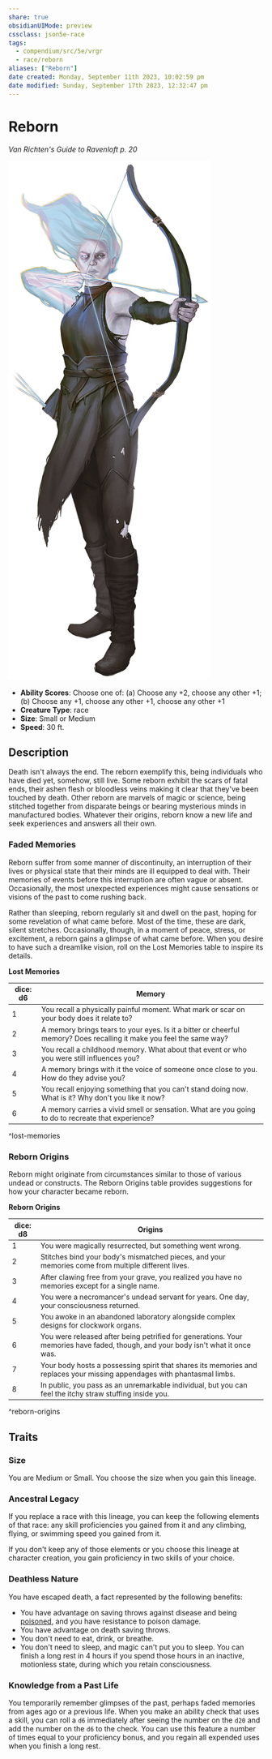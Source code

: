 ```yaml
---
share: true
obsidianUIMode: preview
cssclass: json5e-race
tags:
  - compendium/src/5e/vrgr
  - race/reborn
aliases: ["Reborn"]
date created: Monday, September 11th 2023, 10:02:59 pm
date modified: Sunday, September 17th 2023, 12:32:47 pm
---
```


# Reborn

*Van Richten's Guide to Ravenloft p. 20*

![](../../../assets/img/reborn.png)  

- **Ability Scores**: Choose one of: (a) Choose any +2, choose any other +1; (b) Choose any +1, choose any other +1, choose any other +1
- **Creature Type**: race
- **Size**: Small or Medium
- **Speed**: 30 ft.


## Description

Death isn't always the end. The reborn exemplify this, being individuals who have died yet, somehow, still live. Some reborn exhibit the scars of fatal ends, their ashen flesh or bloodless veins making it clear that they've been touched by death. Other reborn are marvels of magic or science, being stitched together from disparate beings or bearing mysterious minds in manufactured bodies. Whatever their origins, reborn know a new life and seek experiences and answers all their own.

### Faded Memories

Reborn suffer from some manner of discontinuity, an interruption of their lives or physical state that their minds are ill equipped to deal with. Their memories of events before this interruption are often vague or absent. Occasionally, the most unexpected experiences might cause sensations or visions of the past to come rushing back.

Rather than sleeping, reborn regularly sit and dwell on the past, hoping for some revelation of what came before. Most of the time, these are dark, silent stretches. Occasionally, though, in a moment of peace, stress, or excitement, a reborn gains a glimpse of what came before. When you desire to have such a dreamlike vision, roll on the Lost Memories table to inspire its details.

**Lost Memories**

| dice: d6 | Memory |
|----------|--------|
| 1 | You recall a physically painful moment. What mark or scar on your body does it relate to? |
| 2 | A memory brings tears to your eyes. Is it a bitter or cheerful memory? Does recalling it make you feel the same way? |
| 3 | You recall a childhood memory. What about that event or who you were still influences you? |
| 4 | A memory brings with it the voice of someone once close to you. How do they advise you? |
| 5 | You recall enjoying something that you can't stand doing now. What is it? Why don't you like it now? |
| 6 | A memory carries a vivid smell or sensation. What are you going to do to recreate that experience? |

^lost-memories

### Reborn Origins

Reborn might originate from circumstances similar to those of various undead or constructs. The Reborn Origins table provides suggestions for how your character became reborn.

**Reborn Origins**

| dice: d8 | Origins |
|----------|---------|
| 1 | You were magically resurrected, but something went wrong. |
| 2 | Stitches bind your body's mismatched pieces, and your memories come from multiple different lives. |
| 3 | After clawing free from your grave, you realized you have no memories except for a single name. |
| 4 | You were a necromancer's undead servant for years. One day, your consciousness returned. |
| 5 | You awoke in an abandoned laboratory alongside complex designs for clockwork organs. |
| 6 | You were released after being petrified for generations. Your memories have faded, though, and your body isn't what it once was. |
| 7 | Your body hosts a possessing spirit that shares its memories and replaces your missing appendages with phantasmal limbs. |
| 8 | In public, you pass as an unremarkable individual, but you can feel the itchy straw stuffing inside you. |

^reborn-origins

## Traits

### Size

You are Medium or Small. You choose the size when you gain this lineage.

### Ancestral Legacy

If you replace a race with this lineage, you can keep the following elements of that race: any skill proficiencies you gained from it and any climbing, flying, or swimming speed you gained from it.

If you don't keep any of those elements or you choose this lineage at character creation, you gain proficiency in two skills of your choice.

### Deathless Nature

You have escaped death, a fact represented by the following benefits:

- You have advantage on saving throws against disease and being [poisoned](../../5e-rules/conditions.md##poisoned), and you have resistance to poison damage.  
- You have advantage on death saving throws.  
- You don't need to eat, drink, or breathe.  
- You don't need to sleep, and magic can't put you to sleep. You can finish a long rest in 4 hours if you spend those hours in an inactive, motionless state, during which you retain consciousness.  

### Knowledge from a Past Life

You temporarily remember glimpses of the past, perhaps faded memories from ages ago or a previous life. When you make an ability check that uses a skill, you can roll a `d6` immediately after seeing the number on the `d20` and add the number on the `d6` to the check. You can use this feature a number of times equal to your proficiency bonus, and you regain all expended uses when you finish a long rest.